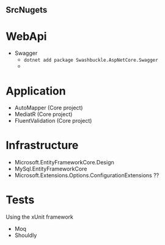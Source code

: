 

## SrcNugets

# WebApi
- Swagger
  - `dotnet add package Swashbuckle.AspNetCore.Swagger`
  - 

# Application
- AutoMapper (Core project)
- MediatR (Core project)
- FluentValidation (Core project)

# Infrastructure
- Microsoft.EntityFrameworkCore.Design
- MySql.EntityFrameworkCore
- Microsoft.Extensions.Options.ConfigurationExtensions ??

# Tests

Using the xUnit framework

- Moq
- Shouldly
